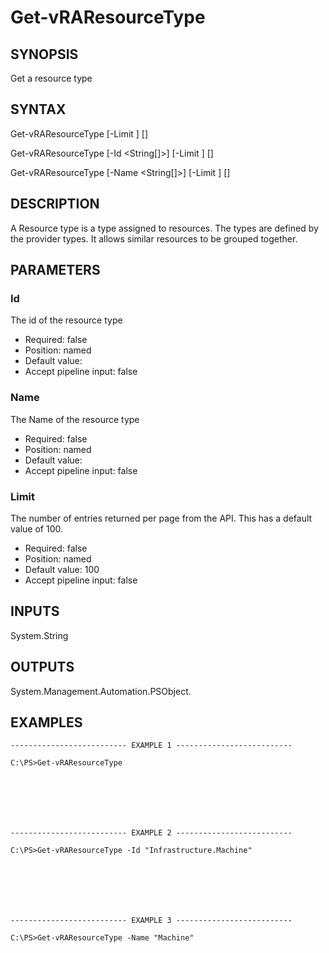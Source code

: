 # Get-vRAResourceType

## SYNOPSIS
    
Get a resource type

## SYNTAX
 Get-vRAResourceType [-Limit <String>] [<CommonParameters>] Get-vRAResourceType [-Id <String[]>] [-Limit <String>] [<CommonParameters>] Get-vRAResourceType [-Name <String[]>] [-Limit <String>] [<CommonParameters>]    

## DESCRIPTION

A Resource type is a type assigned to resources. The types are defined by the provider types. 
It allows similar resources to be grouped together.

## PARAMETERS


### Id

The id of the resource type
* Required: false
* Position: named
* Default value: 
* Accept pipeline input: false

### Name

The Name of the resource type
* Required: false
* Position: named
* Default value: 
* Accept pipeline input: false

### Limit

The number of entries returned per page from the API. This has a default value of 100.
* Required: false
* Position: named
* Default value: 100
* Accept pipeline input: false

## INPUTS

System.String

## OUTPUTS

System.Management.Automation.PSObject.

## EXAMPLES
```
-------------------------- EXAMPLE 1 --------------------------

C:\PS>Get-vRAResourceType







-------------------------- EXAMPLE 2 --------------------------

C:\PS>Get-vRAResourceType -Id "Infrastructure.Machine"







-------------------------- EXAMPLE 3 --------------------------

C:\PS>Get-vRAResourceType -Name "Machine"
```

